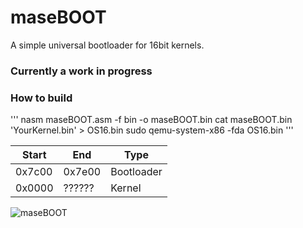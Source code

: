 # maseBOOT
A simple universal bootloader for 16bit kernels.

### Currently a work in progress

### How to build

'''
nasm maseBOOT.asm -f bin -o maseBOOT.bin
cat maseBOOT.bin 'YourKernel.bin' > OS16.bin
sudo qemu-system-x86 -fda OS16.bin
'''

Start  | End    | Type
-------|--------|-------------
0x7c00 | 0x7e00 | Bootloader
0x0000 | ?????? | Kernel

![maseBOOT](https://github.com/masen-f/maseBOOT/blob/main/maseBOOT.png)
